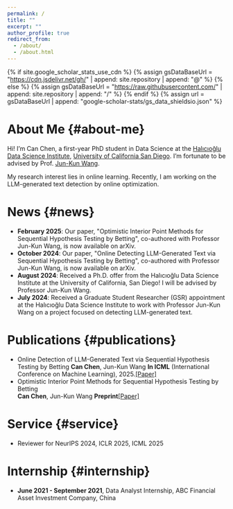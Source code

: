 ```yaml
---
permalink: /
title: ""
excerpt: ""
author_profile: true
redirect_from: 
  - /about/
  - /about.html
---
```


{% if site.google_scholar_stats_use_cdn %}
{% assign gsDataBaseUrl = "https://cdn.jsdelivr.net/gh/" | append: site.repository | append: "@" %}
{% else %}
{% assign gsDataBaseUrl = "https://raw.githubusercontent.com/" | append: site.repository | append: "/" %}
{% endif %}
{% assign url = gsDataBaseUrl | append: "google-scholar-stats/gs_data_shieldsio.json" %}

<span class='anchor' id='about-me'></span>

# About Me {#about-me}

Hi! I’m Can Chen, a first-year PhD student in Data Science at the [Halıcıoğlu Data Science Institute](https://datascience.ucsd.edu), [University of California San Diego](https://www.ucsd.edu/). I’m fortunate to be advised by Prof. [Jun-Kun Wang](https://jimwang123.github.io).

My research interest lies in online learning. Recently, I am working on the LLM-generated text detection by online optimization. 

# News {#news}

- **February 2025**: Our paper, "Optimistic Interior Point Methods for Sequential Hypothesis Testing by Betting", co-authored with Professor Jun-Kun Wang, is now available on arXiv. 
- **October 2024**: Our paper, "Online Detecting LLM-Generated Text via Sequential Hypothesis Testing by Betting", co-authored with Professor Jun-Kun Wang, is now available on arXiv. 
- **August 2024**: Received a Ph.D. offer from the Halıcıoğlu Data Science Institute at the University of California, San Diego! I will be advised by Professor Jun-Kun Wang.
- **July 2024**: Received a Graduate Student Researcher (GSR) appointment at the Halıcıoğlu Data Science Institute to work with Professor Jun-Kun Wang on a project focused on detecting LLM-generated text.
  
# Publications {#publications}

- Online Detection of LLM-Generated Text via Sequential Hypothesis Testing by Betting
  **Can Chen**, Jun-Kun Wang
  **In ICML** (International Conference on Machine Learning), 2025.[[Paper]](https://arxiv.org/abs/2410.22318)
- Optimistic Interior Point Methods for Sequential Hypothesis Testing by Betting  
  **Can Chen**, Jun-Kun Wang
  **Preprint**[[Paper]](https://arxiv.org/abs/2502.07774)


# Service {#service}
- Reviewer for NeurIPS 2024, ICLR 2025, ICML 2025 

# Internship {#internship}
- **June 2021 - September 2021**, Data Analyst Internship, ABC Financial Asset Investment Company, China

